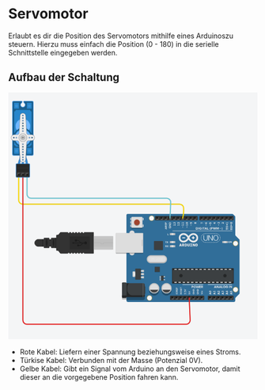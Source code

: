 # Servomotor
Erlaubt es dir die Position des Servomotors mithilfe eines Arduinoszu steuern. Hierzu muss einfach die Position (0 - 180) in die serielle Schnittstelle eingegeben werden.

## Aufbau der Schaltung
![image](https://github.com/JackboyPlay/Servomotor/blob/master/Schaltung_SERVO.png)
- Rote Kabel: Liefern einer Spannung beziehungsweise eines Stroms.
- Türkise Kabel: Verbunden mit der Masse (Potenzial 0V).
- Gelbe Kabel: Gibt ein Signal vom Arduino an den Servomotor, damit dieser an die vorgegebene Position fahren kann.
